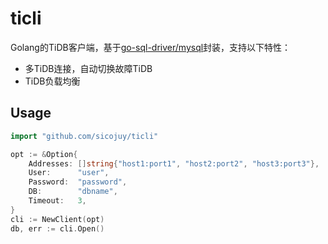 # ticli
Golang的TiDB客户端，基于[go-sql-driver/mysql](https://github.com/go-sql-driver/mysql)封装，支持以下特性：

* 多TiDB连接，自动切换故障TiDB
* TiDB负载均衡

## Usage

```go
import "github.com/sicojuy/ticli"

opt := &Option{
    Addresses: []string{"host1:port1", "host2:port2", "host3:port3"},
    User:      "user",
    Password:  "password",
    DB:        "dbname",
    Timeout:   3,
}
cli := NewClient(opt)
db, err := cli.Open()
```
